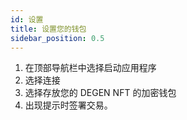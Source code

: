 ```yaml
---
id: 设置
title: 设置您的钱包
sidebar_position: 0.5
---
```


1. 在顶部导航栏中选择启动应用程序
2. 选择连接
3. 选择存放您的 DEGEN NFT 的加密钱包
4. 出现提示时签署交易。
